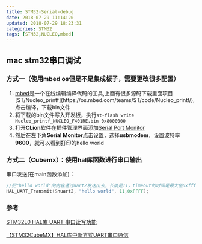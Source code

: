 ```yaml
---
title: STM32-Serial-debug
date: 2018-07-29 11:14:20
updated: 2018-07-29 18:23:31
categories: STM32
tags: [STM32,NUCLEO,mbed]
---
```


## mac stm32串口调试

### 方式一（使用mbed os但是不是集成板子，需要更改很多配置）

1. [mbed](https://os.mbed.com/compiler/#nav:/Nucleo_printf/main.cpp;)是一个在线编辑编译代码的工具,上面有很多源码下载里面项目[ST/Nucleo_printf](https://os.mbed.com/teams/ST/code/Nucleo_printf/),点击编译，下载bin文件
2. 将下载的bin文件写入开发板，执行`st-flash write Nucleo_printf_NUCLEO_F401RE.bin 0x8000000`
3. 打开**CLion**软件在插件管理界面添加[Serial Port Monitor](https://bitbucket.org/dmitry_cherkas/intellij-serial-monitor)
4. 然后在左下角**Serial Monitor**点击设置，选择**usbmodem**，设置波特率**9600**，就可以看到打印的hello world

### 方式二（Cubemx）：使用hal库函数进行串口输出

串口发送(在main函数添加)：

```c
//把"hello world"的内容通过uart2发送出去，长度是11，timeout的时间是最大值0xffff
HAL_UART_Transmit(&huart2, "hello world", 11,0xFFFF);
```







### 参考

[STM32L0 HAL库 UART 串口读写功能](https://www.cnblogs.com/Mysterious/p/4804188.html)

[【STM32CubeMX】HAL库中断方式UART串口通信](https://blog.csdn.net/cayloon/article/details/79196942)